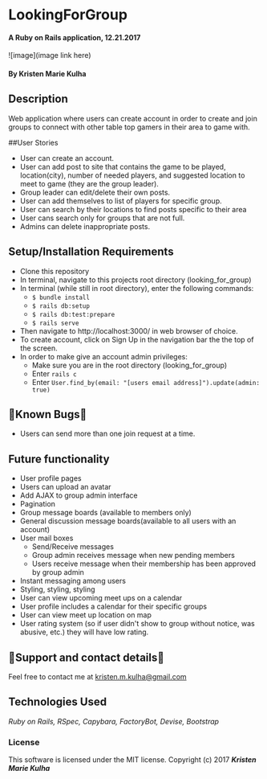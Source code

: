 # LookingForGroup

#### A Ruby on Rails application, 12.21.2017

![image](image link here)

#### By Kristen Marie Kulha

## Description

Web application where users can create account in order to create and join groups to connect with other table top gamers in their area to game with.

##User Stories

* User can create an account.
* User can add post to site that contains the game to be played, location(city), number of     needed players, and suggested location to meet to game (they are the group leader).
* Group leader can edit/delete their own posts.
* User can add themselves to list of players for specific group.
* User can search by their locations to find posts specific to their area
* User cans search only for groups that are not full.
* Admins can delete inappropriate posts.


## Setup/Installation Requirements
* Clone this repository
* In terminal, navigate to this projects root directory (looking_for_group)
* In terminal (while still in root directory), enter the following commands:
  * ``` $ bundle install ```
  * ``` $ rails db:setup ```
  * ``` $ rails db:test:prepare ```
  * ``` $ rails serve ```
* Then navigate to http://localhost:3000/ in web browser of choice.
* To create account, click on Sign Up in the navigation bar the the top of the screen.
* In order to make give an account admin privileges:
  * Make sure you are in the root directory (looking_for_group)
  * Enter ```rails c```
  * Enter ```User.find_by(email: "[users email address]").update(admin: true)```



## 🐛Known Bugs🐛

* Users can send more than one join request at a time.

## Future functionality

* User profile pages
* Users can upload an avatar
* Add AJAX to group admin interface
* Pagination
* Group message boards (available to members only)
* General discussion message boards(available to all users with an account)
* User mail boxes
  * Send/Receive messages
  * Group admin receives message when new pending members
  * Users receive message when their membership has been approved by group admin
* Instant messaging among users
* Styling, styling, styling
* User can view upcoming meet ups on a calendar
* User profile includes a calendar for their specific groups
* User can view meet up location on map
* User rating system (so if user didn't show to group without notice, was abusive, etc.) they will have low rating.


## 📧Support and contact details📧

Feel free to contact me at kristen.m.kulha@gmail.com

## Technologies Used

_Ruby on Rails, RSpec, Capybara, FactoryBot, Devise, Bootstrap_

### License

This software is licensed under the MIT license.
Copyright (c) 2017 **_Kristen Marie Kulha_**
